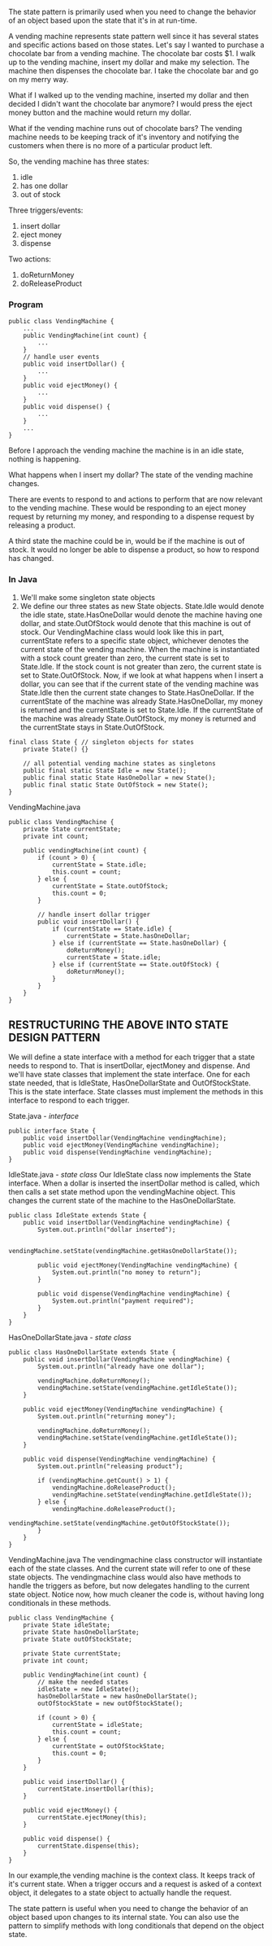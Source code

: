 
The state pattern is primarily used when you need to change the behavior of an object based upon the state that it's in at run-time. 

A vending machine represents state pattern well since it has several states and specific actions based on those states.
Let's say I wanted to purchase a chocolate bar from a vending machine. The chocolate bar costs $1. I walk up to the vending machine, insert my dollar and make my selection. The machine then dispenses the chocolate bar. I take the chocolate bar and go on my merry way.

What if I walked up to the vending machine, inserted my dollar and then decided I didn't want the chocolate bar anymore?
I would press the eject money button and the machine would return my dollar. 

What if the vending machine runs out of chocolate bars? 
The vending machine needs to be keeping track of it's inventory and notifying the customers when there is no more of a particular product left. 

So, the vending machine has three states:
1. idle
2. has one dollar
3. out of stock

Three triggers/events:
1. insert dollar
2. eject money
3. dispense

Two actions:
1. doReturnMoney
2. doReleaseProduct


### Program
```
public class VendingMachine {
    ...
    public VendingMachine(int count) {
        ...
    }
    // handle user events
    public void insertDollar() {
        ...
    }
    public void ejectMoney() {
        ...
    }
    public void dispense() {
        ...
    }
    ...
}
```

Before I approach the vending machine the machine is in an idle state, nothing is happening.

What happens when I insert my dollar?
The state of the vending machine changes.

There are events to respond to and actions to perform that are now relevant to the vending machine. These would be responding to an eject money request by returning my money, and responding to a dispense request by releasing a product. 

A third state the machine could be in, would be if the machine is out of stock. It would no longer be able to dispense a product, so how to respond has changed. 


### In Java
1. We'll make some singleton state objects
2. We define our three states as new State objects. State.Idle would denote the idle state, state.HasOneDollar would denote the machine having one dollar, and state.OutOfStock would denote that this machine is out of stock. Our VendingMachine class would look like this in part, currentState refers to a specific state object, whichever denotes the current state of the vending machine. When the machine is instantiated with a stock count greater than zero, the current state is set to State.Idle. If the stock count is not greater than zero,
the current state is set to State.OutOfStock. Now, if we look at what happens when I insert a dollar, you can see that if the current state of the vending machine was State.Idle then the current state changes to State.HasOneDollar. If the currentState of the machine was already State.HasOneDollar, my money is returned and the currentState is set to State.Idle. If the currentState of the machine was already State.OutOfStock, my money is returned and the currentState stays in State.OutOfStock. 

```
final class State { // singleton objects for states
    private State() {}

    // all potential vending machine states as singletons
    public final static State Idle = new State();
    public final static State HasOneDollar = new State();
    public final static State OutOfStock = new State();
}
```

VendingMachine.java
```
public class VendingMachine {
    private State currentState;
    private int count;

    public vendingMachine(int count) {
        if (count > 0) {
            currentState = State.idle;
            this.count = count;
        } else {
            currentState = State.outOfStock;
            this.count = 0;
        }

        // handle insert dollar trigger
        public void insertDollar() {
            if (currentState == State.idle) {
                currentState = State.hasOneDollar;
            } else if (currentState == State.hasOneDollar) {
                doReturnMoney();
                currentState = State.idle;
            } else if (currentState == State.outOfStock) {
                doReturnMoney();
            }
        }
    }
}
```


## RESTRUCTURING THE ABOVE INTO STATE DESIGN PATTERN
We will define a state interface with a method for each trigger that a state needs to respond to. That is insertDollar, ejectMoney and dispense. And we'll have state classes that implement the state interface. One for each state needed, that is IdleState, HasOneDollarState and OutOfStockState. This is the state interface. State classes must implement the methods in this interface to respond to each trigger. 

State.java - *interface*
```
public interface State {
    public void insertDollar(VendingMachine vendingMachine);
    public void ejectMoney(VendingMachine vendingMachine);
    public void dispense(VendingMachine vendingMachine);
}
```

IdleState.java - *state class*
Our IdleState class now implements the State interface. When a dollar is inserted the insertDollar method is called, which then calls a set state method upon the vendingMachine object. This changes the current state of the machine to the HasOneDollarState. 
```
public class IdleState extends State {
    public void insertDollar(VendingMachine vendingMachine) {
        System.out.println("dollar inserted");

        vendingMachine.setState(vendingMachine.getHasOneDollarState());

        public void ejectMoney(VendingMachine vendingMachine) {
            System.out.println("no money to return");
        }

        public void dispense(VendingMachine vendingMachine) {
            System.out.println("payment required");
        }
    }
}
```

HasOneDollarState.java - *state class*
```
public class HasOneDollarState extends State {
    public void insertDollar(VendingMachine vendingMachine) {
        System.out.println("already have one dollar");

        vendingMachine.doReturnMoney();
        vendingMachine.setState(vendingMachine.getIdleState());
    }

    public void ejectMoney(VendingMachine vendingMachine) {
        System.out.println("returning money");

        vendingMachine.doReturnMoney();
        vendingMachine.setState(vendingMachine.getIdleState());
    }

    public void dispense(VendingMachine vendingMachine) {
        System.out.println("releasing product");

        if (vendingMachine.getCount() > 1) {
            vendingMachine.doReleaseProduct();
            vendingMachine.setState(vendingMachine.getIdleState());
        } else {
            vendingMachine.doReleaseProduct();
            vendingMachine.setState(vendingMachine.getOutOfStockState());
        }
    }
}
```

VendingMachine.java
The vendingmachine class constructor will instantiate each of the state classes. And the current state will refer to one of these state objects. The vendingmachine class would also have methods to handle the triggers as before, but now delegates handling to the current state object. Notice now, how much cleaner the code is, without having long conditionals in these methods. 
```
public class VendingMachine {
    private State idleState;
    private State hasOneDollarState;
    private State outOfStockState;

    private State currentState;
    private int count;

    public VendingMachine(int count) {
        // make the needed states
        idleState = new IdleState();
        hasOneDollarState = new hasOneDollarState();
        outOfStockState = new outOfStockState();

        if (count > 0) {
            currentState = idleState;
            this.count = count;
        } else {
            currentState = outOfStockState;
            this.count = 0;
        }
    }

    public void insertDollar() {
        currentState.insertDollar(this);
    }

    public void ejectMoney() {
        currentState.ejectMoney(this);
    }

    public void dispense() {
        currentState.dispense(this);
    }
}
```


In our example,the vending machine is the context class. It keeps track of it's current state. When a trigger occurs and a request is asked of a context object, it delegates to a state object to actually handle the request.

The state pattern is useful when you need to change the behavior of an object based upon changes to its internal state.
You can also use the pattern to simplify methods with long conditionals that depend on the object state. 